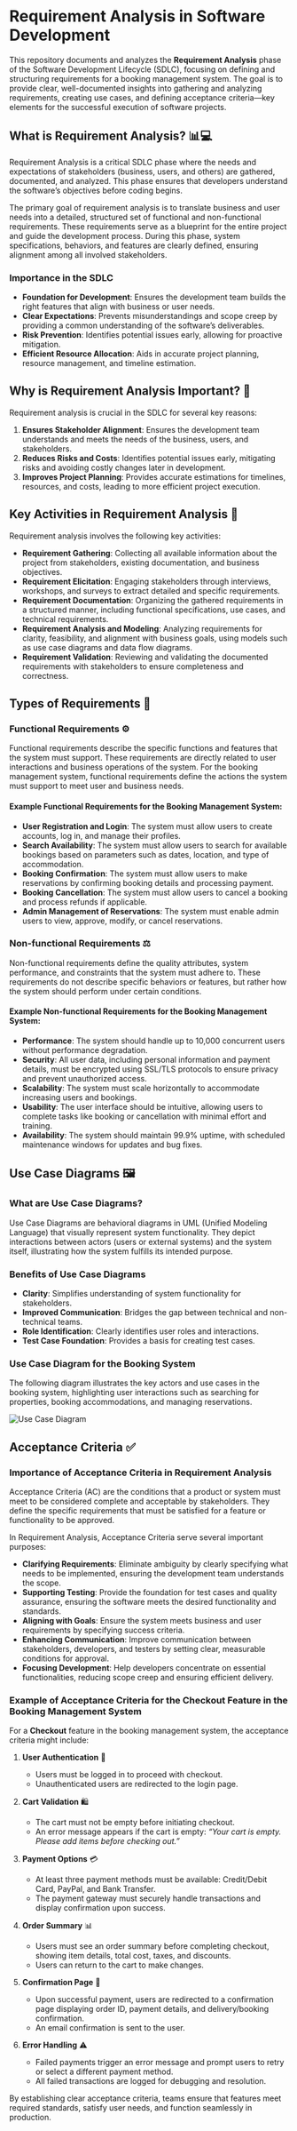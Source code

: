 # Requirement Analysis in Software Development 

This repository documents and analyzes the **Requirement Analysis** phase of the Software Development Lifecycle (SDLC), focusing on defining and structuring requirements for a booking management system. The goal is to provide clear, well-documented insights into gathering and analyzing requirements, creating use cases, and defining acceptance criteria—key elements for the successful execution of software projects.

## What is Requirement Analysis? 📊💻
Requirement Analysis is a critical SDLC phase where the needs and expectations of stakeholders (business, users, and others) are gathered, documented, and analyzed. This phase ensures that developers understand the software’s objectives before coding begins.

The primary goal of requirement analysis is to translate business and user needs into a detailed, structured set of functional and non-functional requirements. These requirements serve as a blueprint for the entire project and guide the development process. During this phase, system specifications, behaviors, and features are clearly defined, ensuring alignment among all involved stakeholders.

### Importance in the SDLC 
- **Foundation for Development**: Ensures the development team builds the right features that align with business or user needs. 
- **Clear Expectations**: Prevents misunderstandings and scope creep by providing a common understanding of the software’s deliverables. 
- **Risk Prevention**: Identifies potential issues early, allowing for proactive mitigation. 
- **Efficient Resource Allocation**: Aids in accurate project planning, resource management, and timeline estimation. 

## Why is Requirement Analysis Important? 🎯
Requirement analysis is crucial in the SDLC for several key reasons:

1. **Ensures Stakeholder Alignment**: Ensures the development team understands and meets the needs of the business, users, and stakeholders. 
2. **Reduces Risks and Costs**: Identifies potential issues early, mitigating risks and avoiding costly changes later in development. 
3. **Improves Project Planning**: Provides accurate estimations for timelines, resources, and costs, leading to more efficient project execution. 

## Key Activities in Requirement Analysis 📝
Requirement analysis involves the following key activities:

- **Requirement Gathering**: Collecting all available information about the project from stakeholders, existing documentation, and business objectives. 
- **Requirement Elicitation**: Engaging stakeholders through interviews, workshops, and surveys to extract detailed and specific requirements.   
- **Requirement Documentation**: Organizing the gathered requirements in a structured manner, including functional specifications, use cases, and technical requirements.   
- **Requirement Analysis and Modeling**: Analyzing requirements for clarity, feasibility, and alignment with business goals, using models such as use case diagrams and data flow diagrams.  
- **Requirement Validation**: Reviewing and validating the documented requirements with stakeholders to ensure completeness and correctness.

## Types of Requirements 🧐

### Functional Requirements ⚙️
Functional requirements describe the specific functions and features that the system must support. These requirements are directly related to user interactions and business operations of the system. For the booking management system, functional requirements define the actions the system must support to meet user and business needs.

#### Example Functional Requirements for the Booking Management System:
- **User Registration and Login**: The system must allow users to create accounts, log in, and manage their profiles.
- **Search Availability**: The system must allow users to search for available bookings based on parameters such as dates, location, and type of accommodation.
- **Booking Confirmation**: The system must allow users to make reservations by confirming booking details and processing payment.
- **Booking Cancellation**: The system must allow users to cancel a booking and process refunds if applicable.
- **Admin Management of Reservations**: The system must enable admin users to view, approve, modify, or cancel reservations.

### Non-functional Requirements ⚖️
Non-functional requirements define the quality attributes, system performance, and constraints that the system must adhere to. These requirements do not describe specific behaviors or features, but rather how the system should perform under certain conditions.

#### Example Non-functional Requirements for the Booking Management System:
- **Performance**: The system should handle up to 10,000 concurrent users without performance degradation.
- **Security**: All user data, including personal information and payment details, must be encrypted using SSL/TLS protocols to ensure privacy and prevent unauthorized access.
- **Scalability**: The system must scale horizontally to accommodate increasing users and bookings.
- **Usability**: The user interface should be intuitive, allowing users to complete tasks like booking or cancellation with minimal effort and training.
- **Availability**: The system should maintain 99.9% uptime, with scheduled maintenance windows for updates and bug fixes.

## Use Case Diagrams 🖼️

### What are Use Case Diagrams? 
Use Case Diagrams are behavioral diagrams in UML (Unified Modeling Language) that visually represent system functionality. They depict interactions between actors (users or external systems) and the system itself, illustrating how the system fulfills its intended purpose.

### Benefits of Use Case Diagrams
- **Clarity**: Simplifies understanding of system functionality for stakeholders. 
- **Improved Communication**: Bridges the gap between technical and non-technical teams. 
- **Role Identification**: Clearly identifies user roles and interactions. 
- **Test Case Foundation**: Provides a basis for creating test cases.

### Use Case Diagram for the Booking System
The following diagram illustrates the key actors and use cases in the booking system, highlighting user interactions such as searching for properties, booking accommodations, and managing reservations.

![Use Case Diagram](alx-booking-uc.png)

## Acceptance Criteria ✅

### Importance of Acceptance Criteria in Requirement Analysis

Acceptance Criteria (AC) are the conditions that a product or system must meet to be considered complete and acceptable by stakeholders. They define the specific requirements that must be satisfied for a feature or functionality to be approved. 

In Requirement Analysis, Acceptance Criteria serve several important purposes:
- **Clarifying Requirements**: Eliminate ambiguity by clearly specifying what needs to be implemented, ensuring the development team understands the scope.
- **Supporting Testing**: Provide the foundation for test cases and quality assurance, ensuring the software meets the desired functionality and standards.
- **Aligning with Goals**: Ensure the system meets business and user requirements by specifying success criteria.
- **Enhancing Communication**: Improve communication between stakeholders, developers, and testers by setting clear, measurable conditions for approval.
- **Focusing Development**: Help developers concentrate on essential functionalities, reducing scope creep and ensuring efficient delivery.

### Example of Acceptance Criteria for the Checkout Feature in the Booking Management System

For a **Checkout** feature in the booking management system, the acceptance criteria might include:

1. **User Authentication** 🔐
   - Users must be logged in to proceed with checkout.
   - Unauthenticated users are redirected to the login page.
   
2. **Cart Validation** 🛍️
   - The cart must not be empty before initiating checkout.
   - An error message appears if the cart is empty: *“Your cart is empty. Please add items before checking out.”*

3. **Payment Options** 💳
   - At least three payment methods must be available: Credit/Debit Card, PayPal, and Bank Transfer.
   - The payment gateway must securely handle transactions and display confirmation upon success. 

4. **Order Summary** 📊
   - Users must see an order summary before completing checkout, showing item details, total cost, taxes, and discounts.
   - Users can return to the cart to make changes.

5. **Confirmation Page** 📧
   - Upon successful payment, users are redirected to a confirmation page displaying order ID, payment details, and delivery/booking confirmation.
   - An email confirmation is sent to the user.

6. **Error Handling** ⚠️
   - Failed payments trigger an error message and prompt users to retry or select a different payment method. 
   - All failed transactions are logged for debugging and resolution.

By establishing clear acceptance criteria, teams ensure that features meet required standards, satisfy user needs, and function seamlessly in production.
